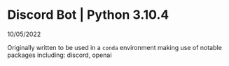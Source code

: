 # Discord Bot | Python 3.10.4
10/05/2022

Originally written to be used in a `conda` environment making use of notable packages including:
discord, openai
